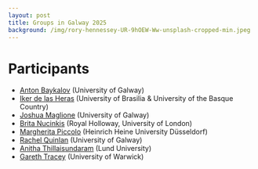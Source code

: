 ```yaml
---
layout: post
title: Groups in Galway 2025
background: /img/rory-hennessey-UR-9hOEW-Ww-unsplash-cropped-min.jpeg
---
```


# Participants

- [Anton Baykalov](https://anton-baykalov.github.io/) (University of Galway)
- [Iker de las Heras](https://iker-delasheras.mozello.com/home/) (University of Brasilia & University of the Basque Country)
- [Joshua Maglione](https://joshmaglione.com/) (University of Galway)
- [Brita Nucinkis](https://www.ma.rhul.ac.uk/~uxah002/) (Royal Holloway, University of London)
- [Margherita Piccolo](https://www.math.hhu.de/en/chairs-/-people-/-contact-persons/the-chairs-of-the-mathematical-institute/research-group-in-algebra-and-number-theory/team/dr-margherita-piccolo) (Heinrich Heine University Düsseldorf)
- [Rachel Quinlan](https://rkq.ie) (University of Galway)
- [Anitha Thillaisundaram](https://www.lunduniversity.lu.se/lucat/user/40c60ced6eb85185431ffc505d8283a7) (Lund University)
- [Gareth Tracey](https://sites.google.com/view/gareth-tracey/home) (University of Warwick)
